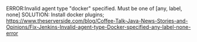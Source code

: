 ERROR:Invalid agent type "docker" specified. Must be one of [any, label, none]
SOLUTION: Install docker plugins;
https://www.theserverside.com/blog/Coffee-Talk-Java-News-Stories-and-Opinions/Fix-Jenkins-Invalid-agent-type-Docker-specified-any-label-none-error
